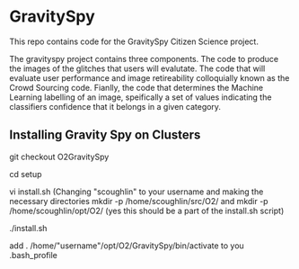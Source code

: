 # GravitySpy
This repo contains code for the GravitySpy Citizen Science project.

The gravityspy project contains three components. The code to produce the images of the glitches that users will evalutate. The code that will evaluate user performance and image retireability colloquially known as the Crowd Sourcing code. Fianlly, the code that determines the Machine Learning labelling of an image, speifically a set of values indicating the classifiers confidence that it belongs in a given category.

## Installing Gravity Spy on Clusters

git checkout O2GravitySpy

cd setup

vi install.sh (Changing "scoughlin" to your username and making the necessary directories mkdir -p /home/scoughlin/src/O2/ and mkdir -p /home/scoughlin/opt/O2/ (yes this should be a part of the install.sh script)

./install.sh

add . /home/"username"/opt/O2/GravitySpy/bin/activate to you .bash_profile
